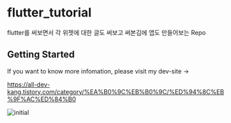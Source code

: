 # flutter_tutorial
flutter를 써보면서 각 위젯에 대한 글도 써보고 써본김에 앱도 만들어보는 Repo

## Getting Started

If you want to know more infomation, please visit my dev-site ->

 https://all-dev-kang.tistory.com/category/%EA%B0%9C%EB%B0%9C/%ED%94%8C%EB%9F%AC%ED%84%B0
 
 
![initial](https://user-images.githubusercontent.com/61446585/81530085-1af99680-939b-11ea-8c33-f51453fbf699.png)
